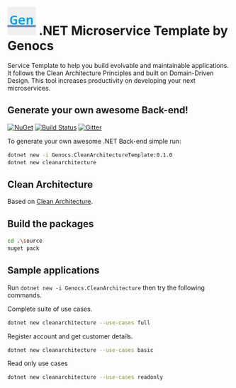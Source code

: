 ![Clean Architecture Template](https://raw.githubusercontent.com/genocs/clean-architecture-template/master/images/genocs-icon.png) .NET Microservice Template by Genocs
=========
Service Template to help you build evolvable and maintainable applications.
It follows the Clean Architecture Principles and built on Domain-Driven Design.
This tool increases productivity on developing your next microservices.

## Generate your own awesome Back-end!
<a href="https://www.nuget.org/packages/Genocs.CleanArchitecture/" rel="Genocs.CleanCode">![NuGet](https://buildstats.info/nuget/genocs.cleanarchitecture)</a> [![Build Status](https://travis-ci.org/genocs/dotnet-new-cleanarchitecture.svg?branch=master)](https://travis-ci.org/genocs/dotnet-new-cleanarchitecture) [![Gitter](https://img.shields.io/badge/chat-on%20gitter-blue.svg)](https://gitter.im/genocs/)

To generate your own awesome .NET Back-end simple run:

```sh
dotnet new -i Genocs.CleanArchitectureTemplate:0.1.0
dotnet new cleanarchitecture
```

## Clean Architecture

Based on [Clean Architecture](https://github.com/genocs/clean-architecture).


## Build the packages

```sh
cd .\source
nuget pack 
```


## Sample applications

Run `dotnet new -i Genocs.CleanArchitecture` then try the following commands.

Complete suite of use cases.

```sh
dotnet new cleanarchitecture --use-cases full
```

Register account and get customer details.

```sh
dotnet new cleanarchitecture --use-cases basic
```

Read only use cases

```sh
dotnet new cleanarchitecture --use-cases readonly
```